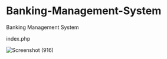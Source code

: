 # Banking-Management-System
Banking Management System

index.php

![Screenshot (916)](https://user-images.githubusercontent.com/82401421/146631633-b571f95a-5fc2-4e6c-86d7-3d691af6efef.png)
